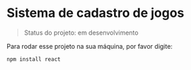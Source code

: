 # Sistema de cadastro de jogos #

> Status do projeto: em desenvolvimento 

Para rodar esse projeto na sua máquina, por favor digite: 

```
npm install react
```
